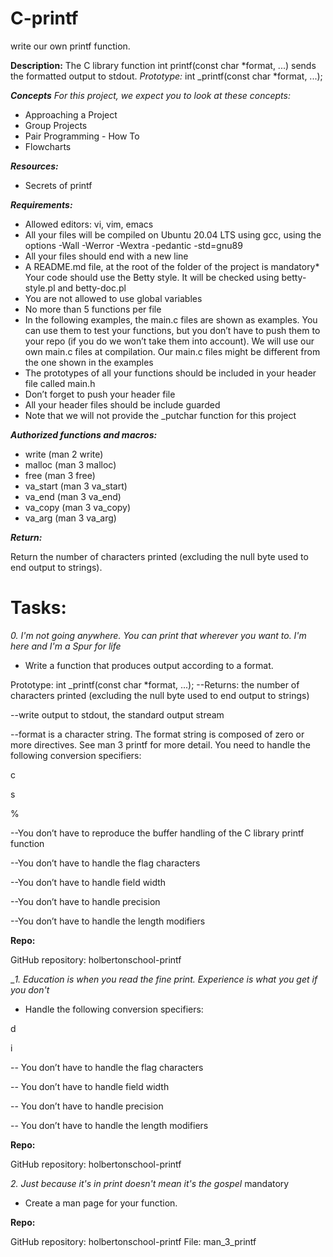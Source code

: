 # C-printf
write our own printf function.

**Description:**
The C library function int printf(const char *format, ...) sends the formatted output to stdout.
_Prototype:_ int _printf(const char *format, ...);

**_Concepts_**
_For this project, we expect you to look at these concepts:_

* Approaching a Project
* Group Projects
* Pair Programming - How To
* Flowcharts

**_Resources:_**

* Secrets of printf

**_Requirements:_**

* Allowed editors: vi, vim, emacs
* All your files will be compiled on Ubuntu 20.04 LTS using gcc, using the options -Wall -Werror -Wextra -pedantic -std=gnu89
* All your files should end with a new line
* A README.md file, at the root of the folder of the project is mandatory* Your code should use the Betty style. It will be checked using betty-style.pl and betty-doc.pl
* You are not allowed to use global variables
* No more than 5 functions per file
* In the following examples, the main.c files are shown as examples. You can use them to test your functions, but you don’t have to push them to your repo (if you do we won’t take them into account). We will use our own main.c files at compilation. Our main.c files might be different from the one shown in the examples
* The prototypes of all your functions should be included in your header file called main.h
* Don’t forget to push your header file
* All your header files should be include guarded
* Note that we will not provide the _putchar function for this project

**_Authorized functions and macros:_**

* write (man 2 write)
* malloc (man 3 malloc)
* free (man 3 free)
* va_start (man 3 va_start)
* va_end (man 3 va_end)
* va_copy (man 3 va_copy)
* va_arg (man 3 va_arg)

**_Return:_**

Return the number of characters printed (excluding the null byte used to end output to strings).

# **Tasks:**

_0. I'm not going anywhere. You can print that wherever you want to. I'm here and I'm a Spur for life_

* Write a function that produces output according to a format.

 Prototype: int _printf(const char *format, ...);
 --Returns: the number of characters printed (excluding the null byte used to end output to strings)

 --write output to stdout, the standard output stream
 
 --format is a character string. The format string is composed of zero or more directives. See man 3 printf for more detail. You need to handle the following conversion specifiers:
 
c

s

%

 --You don’t have to reproduce the buffer handling of the C library printf function
 
 --You don’t have to handle the flag characters
 
 --You don’t have to handle field width
 
 --You don’t have to handle precision
 
 --You don’t have to handle the length modifiers
 
 **Repo:**

GitHub repository: holbertonschool-printf
 

__1. Education is when you read the fine print. Experience is what you get if you don't_

* Handle the following conversion specifiers:

d

i

-- You don’t have to handle the flag characters

-- You don’t have to handle field width

-- You don’t have to handle precision

-- You don’t have to handle the length modifiers

**Repo:**

GitHub repository: holbertonschool-printf

_2. Just because it's in print doesn't mean it's the gospel_
mandatory

* Create a man page for your function.

**Repo:**

GitHub repository: holbertonschool-printf
File: man_3_printf

